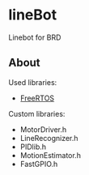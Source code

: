 # lineBot
Linebot for BRD
## About
Used libraries:
  - [FreeRTOS](https://github.com/feilipu/Arduino_FreeRTOS_Library)

Custom libraries:
  - MotorDriver.h
  - LineRecognizer.h
  - PIDlib.h
  - MotionEstimator.h
  - FastGPIO.h
